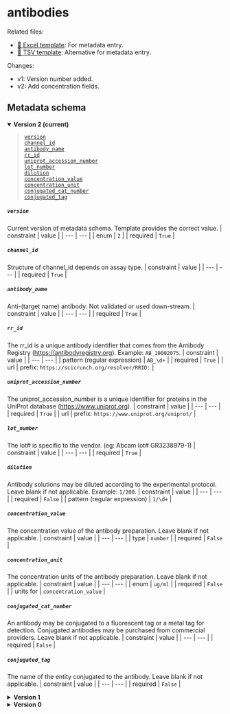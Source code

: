 # antibodies

Related files:

- [📝 Excel template](https://raw.githubusercontent.com/hubmapconsortium/ingest-validation-tools/master/docs/antibodies/antibodies.xlsx): For metadata entry.
- [📝 TSV template](https://raw.githubusercontent.com/hubmapconsortium/ingest-validation-tools/master/docs/antibodies/antibodies.tsv): Alternative for metadata entry.

Changes:
- v1: Version number added.
- v2: Add concentration fields.




## Metadata schema


<details open="true"><summary><b>Version 2 (current)</b></summary>

<blockquote>

[`version`](#version)<br>
[`channel_id`](#channel_id)<br>
[`antibody_name`](#antibody_name)<br>
[`rr_id`](#rr_id)<br>
[`uniprot_accession_number`](#uniprot_accession_number)<br>
[`lot_number`](#lot_number)<br>
[`dilution`](#dilution)<br>
[`concentration_value`](#concentration_value)<br>
[`concentration_unit`](#concentration_unit)<br>
[`conjugated_cat_number`](#conjugated_cat_number)<br>
[`conjugated_tag`](#conjugated_tag)<br>

</blockquote>

##### `version`
Current version of metadata schema. Template provides the correct value.
| constraint | value |
| --- | --- |
| enum | `2` |
| required | `True` |

##### `channel_id`
Structure of channel_id depends on assay type.
| constraint | value |
| --- | --- |
| required | `True` |

##### `antibody_name`
Anti-(target name) antibody. Not validated or used down-stream.
| constraint | value |
| --- | --- |
| required | `True` |

##### `rr_id`
The rr_id is a unique antibody identifier that comes from the Antibody Registry (https://antibodyregistry.org). Example: `AB_10002075`.
| constraint | value |
| --- | --- |
| pattern (regular expression) | `AB_\d+` |
| required | `True` |
| url | prefix: `https://scicrunch.org/resolver/RRID:` |

##### `uniprot_accession_number`
The uniprot_accession_number is a unique identifier for proteins in the UniProt database (https://www.uniprot.org).
| constraint | value |
| --- | --- |
| required | `True` |
| url | prefix: `https://www.uniprot.org/uniprot/` |

##### `lot_number`
The lot# is specific to the vendor. (eg: Abcam lot# GR3238979-1)
| constraint | value |
| --- | --- |
| required | `True` |

##### `dilution`
Antibody solutions may be diluted according to the experimental protocol. Leave blank if not applicable. Example: `1/200`.
| constraint | value |
| --- | --- |
| required | `False` |
| pattern (regular expression) | `1/\d+` |

##### `concentration_value`
The concentration value of the antibody preparation. Leave blank if not applicable.
| constraint | value |
| --- | --- |
| type | `number` |
| required | `False` |

##### `concentration_unit`
The concentration units of the antibody preparation. Leave blank if not applicable.
| constraint | value |
| --- | --- |
| enum | `ug/ml` |
| required | `False` |
| units for | `concentration_value` |

##### `conjugated_cat_number`
An antibody may be conjugated to a fluorescent tag or a metal tag for detection. Conjugated antibodies may be purchased from commercial providers. Leave blank if not applicable.
| constraint | value |
| --- | --- |
| required | `False` |

##### `conjugated_tag`
The name of the entity conjugated to the antibody. Leave blank if not applicable.
| constraint | value |
| --- | --- |
| required | `False` |

</details>


<details ><summary><b>Version 1</b></summary>


##### `version`
Current version of metadata schema. Template provides the correct value.
| constraint | value |
| --- | --- |
| enum | `1` |
| required | `True` |

##### `channel_id`
Structure of channel_id depends on assay type.
| constraint | value |
| --- | --- |
| required | `True` |

##### `antibody_name`
Anti-(target name) antibody. Not validated or used down-stream.
| constraint | value |
| --- | --- |
| required | `True` |

##### `rr_id`
The rr_id is a unique antibody identifier that comes from the Antibody Registry (https://antibodyregistry.org). Example: `AB_10002075`.
| constraint | value |
| --- | --- |
| pattern (regular expression) | `AB_\d+` |
| required | `True` |
| url | prefix: `https://scicrunch.org/resolver/RRID:` |

##### `uniprot_accession_number`
The uniprot_accession_number is a unique identifier for proteins in the UniProt database (https://www.uniprot.org).
| constraint | value |
| --- | --- |
| required | `True` |
| url | prefix: `https://www.uniprot.org/uniprot/` |

##### `lot_number`
The lot# is specific to the vendor. (eg: Abcam lot# GR3238979-1)
| constraint | value |
| --- | --- |
| required | `True` |

##### `dilution`
Antibody solutions may be diluted according to the experimental protocol. Leave blank if not applicable. Example: `1/200`.
| constraint | value |
| --- | --- |
| required | `False` |
| pattern (regular expression) | `1/\d+` |

##### `conjugated_cat_number`
An antibody may be conjugated to a fluorescent tag or a metal tag for detection. Conjugated antibodies may be purchased from commercial providers. Leave blank if not applicable.
| constraint | value |
| --- | --- |
| required | `False` |

##### `conjugated_tag`
The name of the entity conjugated to the antibody. Leave blank if not applicable.
| constraint | value |
| --- | --- |
| required | `False` |

</details>



<details ><summary><b>Version 0</b></summary>


##### `channel_id`
Structure of channel_id depends on assay type.
| constraint | value |
| --- | --- |
| required | `True` |

##### `antibody_name`
Anti-(target name) antibody. Not validated or used down-stream.
| constraint | value |
| --- | --- |
| required | `True` |

##### `rr_id`
The rr_id is a unique antibody identifier that comes from the Antibody Registry (https://antibodyregistry.org). Example: `AB_10002075`.
| constraint | value |
| --- | --- |
| pattern (regular expression) | `AB_\d+` |
| required | `True` |
| url | prefix: `https://scicrunch.org/resolver/RRID:` |

##### `uniprot_accession_number`
The uniprot_accession_number is a unique identifier for proteins in the UniProt database (https://www.uniprot.org).
| constraint | value |
| --- | --- |
| required | `True` |
| url | prefix: `https://www.uniprot.org/uniprot/` |

##### `lot_number`
The lot# is specific to the vendor. (eg: Abcam lot# GR3238979-1)
| constraint | value |
| --- | --- |
| required | `True` |

##### `dilution`
Antibody solutions may be diluted according to the experimental protocol. Leave blank if not applicable. Example: `1/200`.
| constraint | value |
| --- | --- |
| required | `False` |
| pattern (regular expression) | `1/\d+` |

##### `conjugated_cat_number`
An antibody may be conjugated to a fluorescent tag or a metal tag for detection. Conjugated antibodies may be purchased from commercial providers. Leave blank if not applicable.
| constraint | value |
| --- | --- |
| required | `False` |

##### `conjugated_tag`
The name of the entity conjugated to the antibody. Leave blank if not applicable.
| constraint | value |
| --- | --- |
| required | `False` |

</details>
